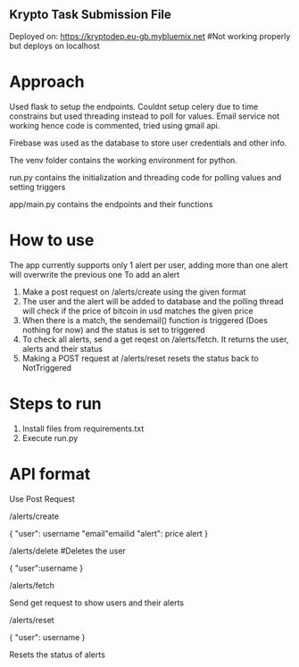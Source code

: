 ﻿## Krypto Task Submission File

Deployed on: https://kryptodep.eu-gb.mybluemix.net    #Not working properly but deploys on localhost

# Approach
Used flask to setup the endpoints. Couldnt setup celery due to time constrains but used threading instead to poll for values. Email service not working hence code is commented, tried using gmail api.

Firebase was used as the database to store user credentials and other info.

The venv folder contains the working environment for python.

run.py contains the initialization and threading code for polling values and setting triggers

app/main.py contains the endpoints and their functions

# How to use
The app currently supports only 1  alert per user, adding more than one alert will overwrite the previous one
To add an alert
1. Make a post request on /alerts/create using the given format
2. The user and the alert will be added to database and the polling thread will check if the price of bitcoin in usd matches the given price
3. When there is a match, the sendemail() function is triggered (Does nothing for now) and the status is set to triggered
4. To check all alerts, send a get reqest on /alerts/fetch. It returns the user, alerts and their status
5. Making a POST request at /alerts/reset resets the status back to NotTriggered


# Steps to run
1. Install files from requirements.txt
2. Execute run.py

# API format
Use Post Request

/alerts/create

{
"user": username
"email"emailid
"alert": price alert
}


/alerts/delete #Deletes the user

{
"user":username
}


/alerts/fetch

Send get request to show users and their alerts

/alerts/reset

{
"user": username
}

Resets the status of alerts
 
